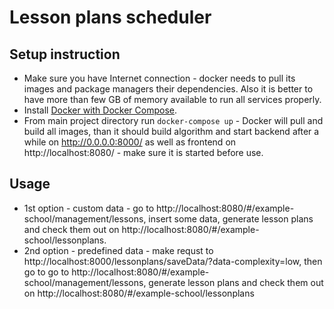 # Lesson plans scheduler

## Setup instruction

- Make sure you have Internet connection - docker needs to pull its images and package managers their dependencies. Also it is better to have more than few GB of memory available to run all services properly.
- Install [Docker with Docker Compose](https://docs.docker.com/get-docker/).
- From main project directory run `docker-compose up` - Docker will pull and build all images, than it should build algorithm and start backend after a while on http://0.0.0.0:8000/ as well as frontend on http://localhost:8080/ - make sure it is started before use.

## Usage

- 1st option - custom data - go to http://localhost:8080/#/example-school/management/lessons, insert some data, generate lesson plans and check them out on http://localhost:8080/#/example-school/lessonplans.
- 2nd option - predefined data - make requst to http://localhost:8000/lessonplans/saveData/?data-complexity=low, then go to go to http://localhost:8080/#/example-school/management/lessons, generate lesson plans and check them out on http://localhost:8080/#/example-school/lessonplans
